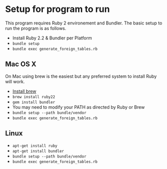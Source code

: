 # Setup for program to run

This program requires Ruby 2 environement and Bundler. The basic
setup to run the program is as follows.

* Install Ruby 2.2 & Bundler per Platform
* ``bundle setup``
* ``bundle exec generate_foreign_tables.rb``

## Mac OS X

On Mac using brew is the easiest but any preferred system to install Ruby
will work.

* [Install brew](http://brew.sh/)
* ``brew install ruby22``
* ``gem install bundler``
* You may need to modify your PATH as directed by Ruby or Brew
* ``bundle setup --path bundle/vendor``
* ``bundle exec generate_foreign_tables.rb``

## Linux 

* ``apt-get install ruby ``
* ``apt-get install bundler``
* ``bundle setup --path bundle/vendor``
* ``bundle exec generate_foreign_tables.rb``

